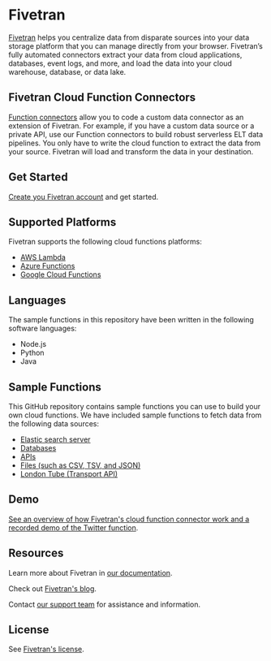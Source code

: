# Fivetran

[Fivetran](https://fivetran.com/) helps you centralize data from disparate sources into your data storage platform that you can manage directly from your browser. Fivetran’s fully automated connectors extract your data from cloud applications, databases, event logs, and more, and load the data into your cloud warehouse, database, or data lake.

## Fivetran Cloud Function Connectors

[Function connectors](https://fivetran.com/docs/functions) allow you to code a custom data connector as an extension of Fivetran. For example, if you have a custom data source or a private API, use our Function connectors to build robust serverless ELT data pipelines. You only have to write the cloud function to extract the data from your source. Fivetran will load and transform the data in your destination. 

## Get Started

[Create you Fivetran account](https://fivetran.com/signup?email=) and get started.

## Supported Platforms

Fivetran supports the following cloud functions platforms:

 - [AWS Lambda](https://aws.amazon.com/lambda/)
 - [Azure Functions](https://azure.microsoft.com/en-us/services/functions/)
 - [Google Cloud Functions](https://cloud.google.com/functions/) 

## Languages

The sample functions in this repository have been written in the following software languages:

- Node.js
- Python
- Java

## Sample Functions

This GitHub repository contains sample functions you can use to build your own cloud functions. We have included sample functions to fetch data from the following data sources:

- [Elastic search server](https://github.com/fivetran/functions/tree/master/elastic_search)
- [Databases](https://github.com/fivetran/functions/tree/master/database)
- [APIs](https://github.com/fivetran/functions/tree/master/api/)
- [Files (such as CSV, TSV, and JSON)](https://github.com/fivetran/functions/tree/master/file)
- [London Tube (Transport API)](https://github.com/fivetran/functions/tree/master/LondonSubway)

## Demo

[See an overview of how Fivetran's cloud function connector work and a recorded demo of the Twitter function](https://www.youtube.com/watch?v=HrOdDKOPqhg).

## Resources

Learn more about Fivetran in [our documentation](https://fivetran.com/docs/getting-started).

Check out [Fivetran's blog](https://fivetran.com/blog).

Contact [our support team](https://support.fivetran.com/hc/en-us) for assistance and information. 

## License

See [Fivetran's license](https://github.com/fivetran/functions/blob/master/LICENSE).

